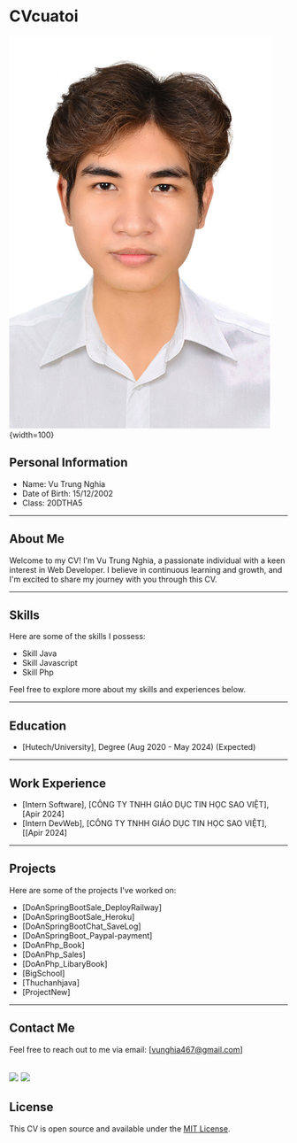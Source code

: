 # CVcuatoi


![Profile Picture](/public/4x6.jpg){width=100}
## Personal Information
* Name: Vu Trung Nghia
* Date of Birth: 15/12/2002
* Class: 20DTHA5

---

## About Me

Welcome to my CV! I'm Vu Trung Nghia, a passionate individual with a keen interest in Web Developer. I believe in continuous learning and growth, and I'm excited to share my journey with you through this CV.

---

## Skills

Here are some of the skills I possess:
- Skill Java
- Skill Javascript
- Skill Php

Feel free to explore more about my skills and experiences below.

---

## Education
- [Hutech/University], Degree (Aug 2020 - May 2024) (Expected)
---

## Work Experience
- [Intern Software], [CÔNG TY TNHH GIÁO DỤC TIN HỌC SAO VIỆT], [Apir 2024]
- [Intern DevWeb], [CÔNG TY TNHH GIÁO DỤC TIN HỌC SAO VIỆT], [[Apir 2024]
---

## Projects

Here are some of the projects I've worked on:
- [DoAnSpringBootSale_DeployRailway]
- [DoAnSpringBootSale_Heroku]
- [DoAnSpringBootChat_SaveLog]
- [DoAnSpringBoot_Paypal-payment]
- [DoAnPhp_Book]
- [DoAnPhp_Sales]
- [DoAnPhp_LibaryBook]
- [BigSchool]
- [Thuchanhjava]
- [ProjectNew]
---

## Contact Me

Feel free to reach out to me via email: [vunghia467@gmail.com]


[<img src="https://encrypted-tbn0.gstatic.com/images?q=tbn:ANd9GcRoGdQYgtiZPlaGcKzcv9N0Q_z-Ls361LaSBFFlPW0cfCcPoGhjhI0EZ1XKTAEL_Y9SkRc&usqp=CAU" width="100">](https://www.facebook.com/vu.nghia.18062)
[<img src="https://beecrowd.io/wp-content/uploads/2022/08/Beecrowd-Agosto-6-02-larger.png" width="100">](https://github.com/anhemlam648)
---

## License

This CV is open source and available under the [MIT License](README.md).
